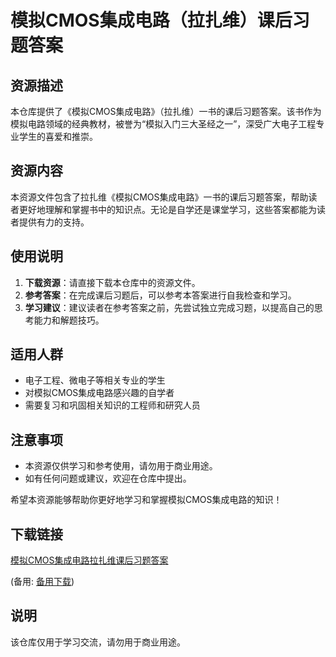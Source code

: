 # 模拟CMOS集成电路（拉扎维）课后习题答案

## 资源描述

本仓库提供了《模拟CMOS集成电路》（拉扎维）一书的课后习题答案。该书作为模拟电路领域的经典教材，被誉为“模拟入门三大圣经之一”，深受广大电子工程专业学生的喜爱和推崇。

## 资源内容

本资源文件包含了拉扎维《模拟CMOS集成电路》一书的课后习题答案，帮助读者更好地理解和掌握书中的知识点。无论是自学还是课堂学习，这些答案都能为读者提供有力的支持。

## 使用说明

1. **下载资源**：请直接下载本仓库中的资源文件。
2. **参考答案**：在完成课后习题后，可以参考本答案进行自我检查和学习。
3. **学习建议**：建议读者在参考答案之前，先尝试独立完成习题，以提高自己的思考能力和解题技巧。

## 适用人群

- 电子工程、微电子等相关专业的学生
- 对模拟CMOS集成电路感兴趣的自学者
- 需要复习和巩固相关知识的工程师和研究人员

## 注意事项

- 本资源仅供学习和参考使用，请勿用于商业用途。
- 如有任何问题或建议，欢迎在仓库中提出。

希望本资源能够帮助你更好地学习和掌握模拟CMOS集成电路的知识！

## 下载链接
[模拟CMOS集成电路拉扎维课后习题答案](https://pan.quark.cn/s/d1b5b92275f6) 

(备用: [备用下载](https://pan.baidu.com/s/1qZsRhNvju165DRl7Q_vpZg?pwd=1234))

## 说明

该仓库仅用于学习交流，请勿用于商业用途。
